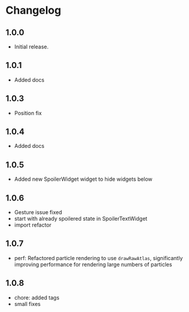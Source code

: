 # Changelog

## 1.0.0

* Initial release.
  
## 1.0.1

* Added docs

## 1.0.3

* Position fix

## 1.0.4

* Added docs

## 1.0.5

* Added new SpoilerWidget widget to hide widgets below

## 1.0.6

* Gesture issue fixed
* start with already spoilered state in SpoilerTextWidget
* import refactor
  
## 1.0.7

* perf: Refactored particle rendering to use `drawRawAtlas`, significantly improving performance for rendering large numbers of particles
  
## 1.0.8

* chore: added tags
* small fixes
